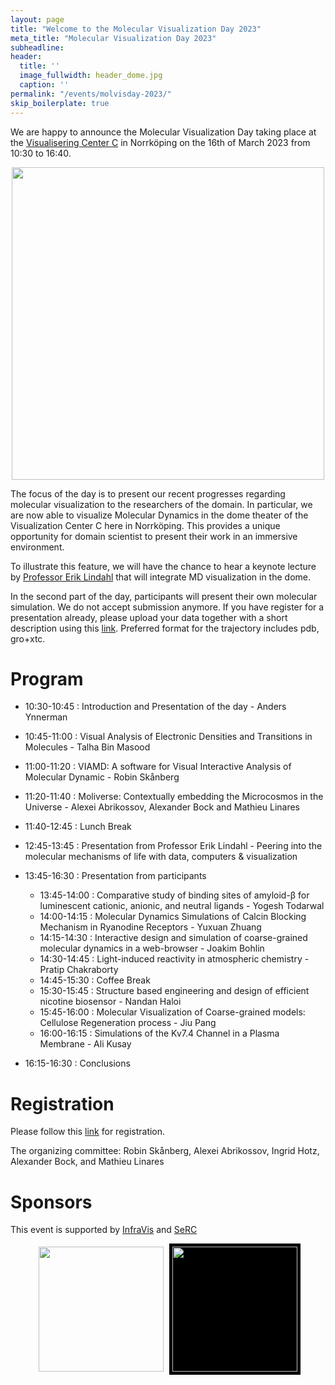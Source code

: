 ```yaml
---
layout: page
title: "Welcome to the Molecular Visualization Day 2023"
meta_title: "Molecular Visualization Day 2023"
subheadline: 
header:
  title: ''
  image_fullwidth: header_dome.jpg
  caption: ''
permalink: "/events/molvisday-2023/"
skip_boilerplate: true
---
```


We are happy to announce the Molecular Visualization Day taking place at the [Visualisering Center C](https://visualiseringscenter.se/en) in Norrköping on the 16th of March 2023 from 10:30 to 16:40.


<center><img src="https://user-images.githubusercontent.com/38646069/213687592-a275fa4f-9107-4685-a663-fe602ddf6d9b.jpg"  width="500"></center>

The focus of the day is to present our recent progresses regarding molecular visualization to the researchers of the domain. In particular, we are now able to visualize Molecular Dynamics in the dome theater of the Visualization Center C here in Norrköping. This provides a unique opportunity for domain scientist to present their work in an immersive environment. 
  
To illustrate this feature, we will have the chance to hear a keynote lecture by [Professor Erik Lindahl](https://www.scilifelab.se/researchers/erik-lindahl/) that will integrate MD visualization in the dome.
  
In the second part of the day, participants will present their own molecular simulation. We do not accept submission anymore. If you have register for a presentation already, please upload your data together with a short description using this [link](https://liuonline-my.sharepoint.com/:f:/g/personal/matli20_liu_se/EoYd5aqirrxDmfwsKZZ9sg8BMB6RoZPyj0RGUd7SGcK8EQ). Preferred format for the trajectory includes pdb, gro+xtc. 
 
# Program
  * 10:30-10:45 : Introduction and Presentation of the day - Anders Ynnerman
  * 10:45-11:00 : Visual Analysis of Electronic Densities and Transitions in Molecules - Talha Bin Masood
  * 11:00-11:20 : VIAMD: A software for Visual Interactive Analysis of Molecular Dynamic - Robin Skånberg
  * 11:20-11:40 : Moliverse: Contextually embedding the Microcosmos in the Universe - Alexei Abrikossov, Alexander Bock and Mathieu Linares
  
  * 11:40-12:45 : Lunch Break
  
  * 12:45-13:45 : Presentation from Professor Erik Lindahl - Peering into the molecular mechanisms of life with data, computers & visualization
  * 13:45-16:30 : Presentation from participants
    * 13:45-14:00 : Comparative study of binding sites of amyloid-β for luminescent cationic, anionic, and neutral ligands - Yogesh Todarwal
    * 14:00-14:15 : Molecular Dynamics Simulations of Calcin Blocking Mechanism in Ryanodine Receptors - Yuxuan Zhuang
    * 14:15-14:30 : Interactive design and simulation of coarse-grained molecular dynamics in a web-browser - Joakim Bohlin 
    * 14:30-14:45 : Light-induced reactivity in atmospheric chemistry - Pratip Chakraborty
    * 14:45-15:30 : Coffee Break
    * 15:30-15:45 : Structure based engineering and design of efficient nicotine biosensor - Nandan Haloi 
    * 15:45-16:00 : Molecular Visualization of Coarse-grained models: Cellulose Regeneration process - Jiu Pang  
    * 16:00-16:15 : Simulations of the Kv7.4 Channel in a Plasma Membrane - Ali Kusay 
  * 16:15-16:30 : Conclusions

# Registration
Please follow this [link](https://forms.gle/2KqNizfB1LGNxtx97) for registration.
  
The organizing committee: Robin Skånberg, Alexei Abrikossov, Ingrid Hotz, Alexander Bock, and Mathieu Linares 

# Sponsors
This event is supported by [InfraVis](https://infravis.se/) and [SeRC](https://e-science.se/)

<div align="center">
  <span ><img src="https://i0.wp.com/infravis.se/wp-content/uploads/2022/05/logo-Infravis-2048-300x130-1.jpeg" width="200" style="padding: 5px;"> </span>
  <span ><img src="https://e-science.se/wp-content/uploads/2017/10/serc_logo_lores.png" width="200" style="background-color: black; padding: 5px;" > </span>
</div>


<div style="margin-bottom: 10rem;"></div>

